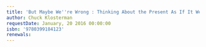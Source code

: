 ```yaml
---
title: 'But Maybe We''re Wrong : Thinking About the Present As If It Were the Past'
author: Chuck Klosterman
requestDate: January, 20 2016 00:00:00
isbn: '9780399184123'
renewals: 
---
```



